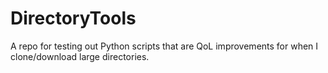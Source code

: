 # DirectoryTools
A repo for testing out Python scripts that are QoL improvements for when I clone/download large directories. 
